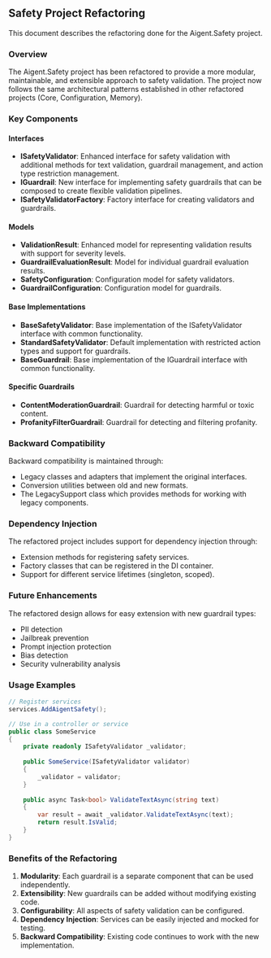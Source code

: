 ## Safety Project Refactoring

This document describes the refactoring done for the Aigent.Safety project.

### Overview

The Aigent.Safety project has been refactored to provide a more modular, maintainable, and extensible approach to safety validation. The project now follows the same architectural patterns established in other refactored projects (Core, Configuration, Memory).

### Key Components

#### Interfaces

- **ISafetyValidator**: Enhanced interface for safety validation with additional methods for text validation, guardrail management, and action type restriction management.
- **IGuardrail**: New interface for implementing safety guardrails that can be composed to create flexible validation pipelines.
- **ISafetyValidatorFactory**: Factory interface for creating validators and guardrails.

#### Models

- **ValidationResult**: Enhanced model for representing validation results with support for severity levels.
- **GuardrailEvaluationResult**: Model for individual guardrail evaluation results.
- **SafetyConfiguration**: Configuration model for safety validators.
- **GuardrailConfiguration**: Configuration model for guardrails.

#### Base Implementations

- **BaseSafetyValidator**: Base implementation of the ISafetyValidator interface with common functionality.
- **StandardSafetyValidator**: Default implementation with restricted action types and support for guardrails.
- **BaseGuardrail**: Base implementation of the IGuardrail interface with common functionality.

#### Specific Guardrails

- **ContentModerationGuardrail**: Guardrail for detecting harmful or toxic content.
- **ProfanityFilterGuardrail**: Guardrail for detecting and filtering profanity.

### Backward Compatibility

Backward compatibility is maintained through:
- Legacy classes and adapters that implement the original interfaces.
- Conversion utilities between old and new formats.
- The LegacySupport class which provides methods for working with legacy components.

### Dependency Injection

The refactored project includes support for dependency injection through:
- Extension methods for registering safety services.
- Factory classes that can be registered in the DI container.
- Support for different service lifetimes (singleton, scoped).

### Future Enhancements

The refactored design allows for easy extension with new guardrail types:
- PII detection
- Jailbreak prevention
- Prompt injection protection
- Bias detection
- Security vulnerability analysis

### Usage Examples

```csharp
// Register services
services.AddAigentSafety();

// Use in a controller or service
public class SomeService
{
    private readonly ISafetyValidator _validator;
    
    public SomeService(ISafetyValidator validator)
    {
        _validator = validator;
    }
    
    public async Task<bool> ValidateTextAsync(string text)
    {
        var result = await _validator.ValidateTextAsync(text);
        return result.IsValid;
    }
}
```

### Benefits of the Refactoring

1. **Modularity**: Each guardrail is a separate component that can be used independently.
2. **Extensibility**: New guardrails can be added without modifying existing code.
3. **Configurability**: All aspects of safety validation can be configured.
4. **Dependency Injection**: Services can be easily injected and mocked for testing.
5. **Backward Compatibility**: Existing code continues to work with the new implementation.
